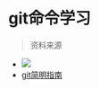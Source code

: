 # git命令学习

> 资料来源

- [![](https://img.shields.io/badge/blog-%E9%98%AE%E4%B8%80%E5%B3%B0-green.svg)](http://www.ruanyifeng.com/blog/2015/12/git-cheat-sheet.html)
-  [git简明指南](http://rogerdudler.github.io/git-guide/index.zh.html)